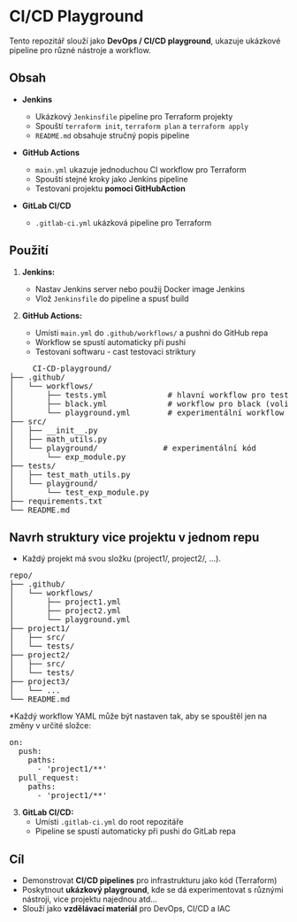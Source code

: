 # CI/CD Playground

Tento repozitář slouží jako **DevOps / CI/CD playground**, ukazuje ukázkové pipeline pro různé nástroje a workflow.

## Obsah

- **Jenkins**  
  - Ukázkový `Jenkinsfile` pipeline pro Terraform projekty  
  - Spouští `terraform init`, `terraform plan` a `terraform apply`  
  - `README.md` obsahuje stručný popis pipeline
  

- **GitHub Actions**  
  - `main.yml` ukazuje jednoduchou CI workflow pro Terraform  
  - Spouští stejné kroky jako Jenkins pipeline
  - Testovani projektu **pomoci GitHubAction**

- **GitLab CI/CD**  
  - `.gitlab-ci.yml` ukázková pipeline pro Terraform

## Použití

1. **Jenkins:**  
   - Nastav Jenkins server nebo použij Docker image Jenkins  
   - Vlož `Jenkinsfile` do pipeline a spusť build

2. **GitHub Actions:**  
   - Umísti `main.yml` do `.github/workflows/` a pushni do GitHub repa  
   - Workflow se spustí automaticky při pushi
   - Testovani softwaru  - cast testovaci striktury
<pre>
     CI-CD-playground/
├── .github/
│   └── workflows/
│       ├── tests.yml             # hlavní workflow pro testy
│       ├── black.yml             # workflow pro black (volitelné)
│       └── playground.yml        # experimentální workflow
├── src/
│   ├── __init__.py
│   ├── math_utils.py
│   └── playground/              # experimentální kód
│       └── exp_module.py
├── tests/
│   ├── test_math_utils.py
│   └── playground/
│       └── test_exp_module.py
├── requirements.txt
└── README.md
</pre>

## Navrh struktury vice projektu v jednom repu
* Každý projekt má svou složku (project1/, project2/, …).



<pre>
repo/
├── .github/
│   └── workflows/
│       ├── project1.yml
│       ├── project2.yml
│       └── playground.yml
├── project1/
│   ├── src/
│   └── tests/
├── project2/
│   ├── src/
│   └── tests/
├── project3/
│   └── ...
└── README.md
</pre>


*Každý workflow YAML může být nastaven tak, aby se spouštěl jen na změny v určité složce:
<pre>
on:
  push:
    paths:
      - 'project1/**'
  pull_request:
    paths:
      - 'project1/**'
</pre>

3. **GitLab CI/CD:**  
   - Umísti `.gitlab-ci.yml` do root repozitáře  
   - Pipeline se spustí automaticky při pushi do GitLab repa

## Cíl

- Demonstrovat **CI/CD pipelines** pro infrastrukturu jako kód (Terraform)  
- Poskytnout **ukázkový playground**, kde se dá experimentovat s různými nástroji, vice projektu najednou atd...
- Slouží jako **vzdělávací materiál** pro DevOps, CI/CD a IAC
